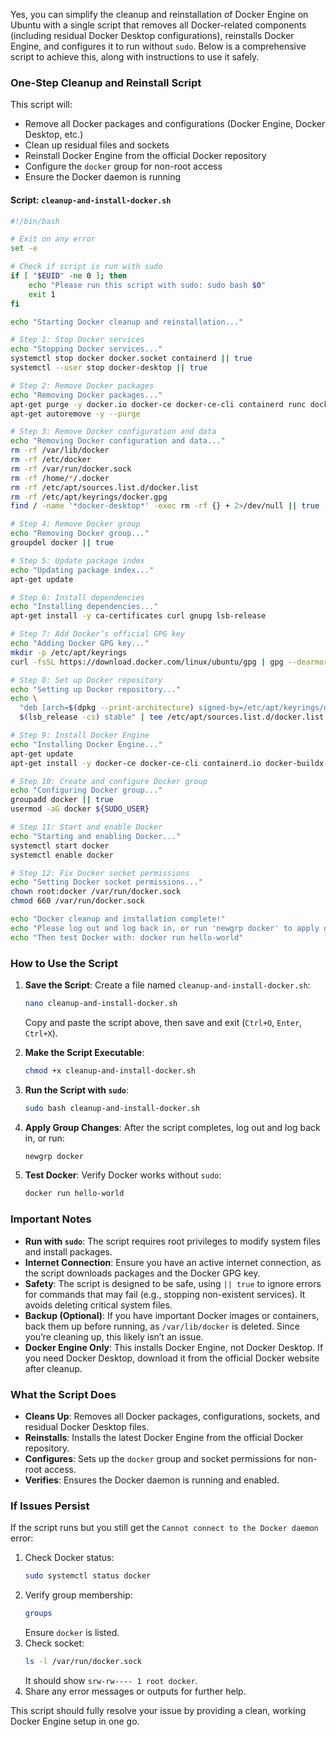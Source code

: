 Yes, you can simplify the cleanup and reinstallation of Docker Engine on Ubuntu with a single script that removes all Docker-related components (including residual Docker Desktop configurations), reinstalls Docker Engine, and configures it to run without `sudo`. Below is a comprehensive script to achieve this, along with instructions to use it safely.

### One-Step Cleanup and Reinstall Script
This script will:
- Remove all Docker packages and configurations (Docker Engine, Docker Desktop, etc.)
- Clean up residual files and sockets
- Reinstall Docker Engine from the official Docker repository
- Configure the `docker` group for non-root access
- Ensure the Docker daemon is running

#### Script: `cleanup-and-install-docker.sh`
```bash
#!/bin/bash

# Exit on any error
set -e

# Check if script is run with sudo
if [ "$EUID" -ne 0 ]; then
    echo "Please run this script with sudo: sudo bash $0"
    exit 1
fi

echo "Starting Docker cleanup and reinstallation..."

# Step 1: Stop Docker services
echo "Stopping Docker services..."
systemctl stop docker docker.socket containerd || true
systemctl --user stop docker-desktop || true

# Step 2: Remove Docker packages
echo "Removing Docker packages..."
apt-get purge -y docker.io docker-ce docker-ce-cli containerd runc docker-desktop || true
apt-get autoremove -y --purge

# Step 3: Remove Docker configuration and data
echo "Removing Docker configuration and data..."
rm -rf /var/lib/docker
rm -rf /etc/docker
rm -rf /var/run/docker.sock
rm -rf /home/*/.docker
rm -rf /etc/apt/sources.list.d/docker.list
rm -rf /etc/apt/keyrings/docker.gpg
find / -name '*docker-desktop*' -exec rm -rf {} + 2>/dev/null || true

# Step 4: Remove Docker group
echo "Removing Docker group..."
groupdel docker || true

# Step 5: Update package index
echo "Updating package index..."
apt-get update

# Step 6: Install dependencies
echo "Installing dependencies..."
apt-get install -y ca-certificates curl gnupg lsb-release

# Step 7: Add Docker’s official GPG key
echo "Adding Docker GPG key..."
mkdir -p /etc/apt/keyrings
curl -fsSL https://download.docker.com/linux/ubuntu/gpg | gpg --dearmor -o /etc/apt/keyrings/docker.gpg

# Step 8: Set up Docker repository
echo "Setting up Docker repository..."
echo \
  "deb [arch=$(dpkg --print-architecture) signed-by=/etc/apt/keyrings/docker.gpg] https://download.docker.com/linux/ubuntu \
  $(lsb_release -cs) stable" | tee /etc/apt/sources.list.d/docker.list > /dev/null

# Step 9: Install Docker Engine
echo "Installing Docker Engine..."
apt-get update
apt-get install -y docker-ce docker-ce-cli containerd.io docker-buildx-plugin docker-compose-plugin

# Step 10: Create and configure Docker group
echo "Configuring Docker group..."
groupadd docker || true
usermod -aG docker ${SUDO_USER}

# Step 11: Start and enable Docker
echo "Starting and enabling Docker..."
systemctl start docker
systemctl enable docker

# Step 12: Fix Docker socket permissions
echo "Setting Docker socket permissions..."
chown root:docker /var/run/docker.sock
chmod 660 /var/run/docker.sock

echo "Docker cleanup and installation complete!"
echo "Please log out and log back in, or run 'newgrp docker' to apply group changes."
echo "Then test Docker with: docker run hello-world"
```

### How to Use the Script
1. **Save the Script**:
   Create a file named `cleanup-and-install-docker.sh`:
   ```bash
   nano cleanup-and-install-docker.sh
   ```
   Copy and paste the script above, then save and exit (`Ctrl+O`, `Enter`, `Ctrl+X`).

2. **Make the Script Executable**:
   ```bash
   chmod +x cleanup-and-install-docker.sh
   ```

3. **Run the Script with `sudo`**:
   ```bash
   sudo bash cleanup-and-install-docker.sh
   ```

4. **Apply Group Changes**:
   After the script completes, log out and log back in, or run:
   ```bash
   newgrp docker
   ```

5. **Test Docker**:
   Verify Docker works without `sudo`:
   ```bash
   docker run hello-world
   ```

### Important Notes
- **Run with `sudo`**: The script requires root privileges to modify system files and install packages.
- **Internet Connection**: Ensure you have an active internet connection, as the script downloads packages and the Docker GPG key.
- **Safety**: The script is designed to be safe, using `|| true` to ignore errors for commands that may fail (e.g., stopping non-existent services). It avoids deleting critical system files.
- **Backup (Optional)**: If you have important Docker images or containers, back them up before running, as `/var/lib/docker` is deleted. Since you’re cleaning up, this likely isn’t an issue.
- **Docker Engine Only**: This installs Docker Engine, not Docker Desktop. If you need Docker Desktop, download it from the official Docker website after cleanup.

### What the Script Does
- **Cleans Up**: Removes all Docker packages, configurations, sockets, and residual Docker Desktop files.
- **Reinstalls**: Installs the latest Docker Engine from the official Docker repository.
- **Configures**: Sets up the `docker` group and socket permissions for non-root access.
- **Verifies**: Ensures the Docker daemon is running and enabled.

### If Issues Persist
If the script runs but you still get the `Cannot connect to the Docker daemon` error:
1. Check Docker status:
   ```bash
   sudo systemctl status docker
   ```
2. Verify group membership:
   ```bash
   groups
   ```
   Ensure `docker` is listed.
3. Check socket:
   ```bash
   ls -l /var/run/docker.sock
   ```
   It should show `srw-rw---- 1 root docker`.
4. Share any error messages or outputs for further help.

This script should fully resolve your issue by providing a clean, working Docker Engine setup in one go.
